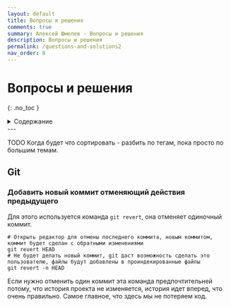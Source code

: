 ```yaml
---
layout: default
title: Вопросы и решения
comments: true
summary: Алексей Шмелев - Вопросы и решения
description: Вопросы и решения
permalink: /questions-and-solutions2
nav_order: 8
---
```


# Вопросы и решения
{: .no_toc }

<details close markdown="block">
  <summary>
    Содержание
  </summary>
  {: .text-delta }
1. TOC
{:toc}
</details>
---

TODO Когда будет что сортировать - разбить по тегам, пока просто по большим темам.


## Git

### Добавить новый коммит отменяющий действия предыдущего

Для этого используется команда `git revert`, она отменяет одиночный коммит.

```shell
# Открыть редактор для отмены последнего коммита, новым коммитом, коммит будет сделан с обратными изменениями
git revert HEAD
# Не будет делать новый коммит, git даст возможность сделать это пользователю, файлы будут добавлены в проиндекированные файлы
git revert -n HEAD
```

Если нужно отменить один коммит эта команда предпочтительней потому, 
что история проекта не изменяется, история идет вперед, что очень правильно.
Самое главное, что здесь мы не потеряем код.
